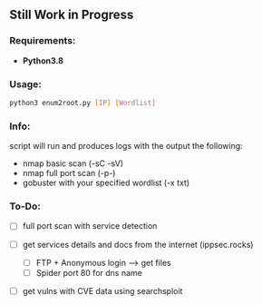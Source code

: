 ## Still Work in Progress

### Requirements:
- **Python3.8**

### Usage:
```bash
python3 enum2root.py [IP] [Wordlist]
```
### Info:
script will run and produces logs with the output the following:
- nmap basic scan (-sC -sV)
- nmap full port scan (-p-)
- gobuster with your specified wordlist (-x txt)

### To-Do:
- [ ] full port scan with service detection
- [ ] get services details and docs from the internet (ippsec.rocks)
	- [ ] FTP + Anonymous login --> get files
	- [ ] Spider port 80 for dns name
- [ ] get vulns with CVE data using searchsploit

